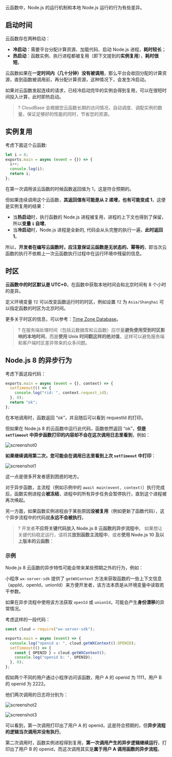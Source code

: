云函数中，Node.js 的运行机制和本地 Node.js 运行的行为有些差异。

## 启动时间

云函数存在两种启动：

- **冷启动**：需要平台分配计算资源、加载代码、启动 Node.js 进程，**耗时较长**；
- **热启动**：函数实例、执行进程都被复用（即下文提到的**实例复用**），**耗时很短**。

云函数如果在**一定时间内（几十分钟）没有被调用**，那么平台会收回分配的计算资源，直到函数被调用前，再分配计算资源，这种情况下，会发生冷启动。

如果对云函数发起连续的请求，已经冷启动完毕的实例会得到复用，可以在很短时间投入计算，此时即热启动。

>? CloudBase 会根据您云函数长期的访问情况，自动调度、调配实例的数量，保证足够好的性能的同时，节省您的资源。

## 实例复用

考虑下面这个云函数:

```js
let i = 0;
exports.main = async (event = {}) => {
  i++;
  console.log(i);
  return i;
};
```

在第一次调用该云函数的时候函数返回值为 1，这是符合预期的。

但如果连续调用这个云函数，**其返回值有可能是从 2 递增，也有可能变成 1**，这便是实例复用的结果：

- 当**热启动**时，执行函数的 Node.js 进程被复用，进程的上下文也得到了保留，所以**变量 `i` 自增**。
- 当**冷启动**时，Node.js 进程是全新的, 代码会从头完整的执行一遍，**此时返回 1**。

所以，**开发者在编写云函数时，应注意保证云函数是无状态的、幂等的**，即当次云函数的执行不依赖上一次云函数执行过程中在运行环境中残留的信息。

## 时区

**云函数中的时区默认是 UTC+0**，在函数中获取本地时间会和北京时间有 8 个小时的差异。

定义环境变量 `TZ` 可以改变函数运行时的时区，例如设置 `TZ` 为 `Asia/Shanghai` 可以指定函数的时区为北京时间。

更多关于时区的信息，可以参考：[Time Zone Database](https://www.iana.org/time-zones)。

>? 在服务端处理时间（包括云数据库和云函数）应尽量**避免使用受到时区影响的本地时间**，而是**使用 Unix 时间戳这样的绝对值**，这样可以避免服务端和客户端时区差异带来的众多问题。

## Node.js 8 的异步行为

考虑下面这段代码：

```js
exports.main = async (event = {}, context) => {
  setTimeout(() => {
    console.log("rid: ", context.request_id);
  }, 0);
  return "ok";
};
```

在本地调用时，函数返回 “ok”，并且随后可以看到 requestId 的打印。

但如果在 Node.js 8 的云函数中运行此代码，函数依然返回 “ok”，**但是 `setTimeout` 中异步函数打印的内容却不会在这次调用日志里看到**，例如：

![screenshot0](https://main.qcloudimg.com/raw/881830f2f95f040c6bdca7eb002e90d5.png)

**如果继续调用第二次，您可能会在调用日志里看到上次 `setTimeout` 中打印**：

![screenshot1](https://main.qcloudimg.com/raw/a27bc68df8caf5b753fc40ccc36c7f91.png)

这一点是很多开发者感到困惑的地方。

对于异步函数，主流程（例如示例中的 `await main(event, context)`）执行完成后，函数实例进程会**被冻结**，进程中的所有异步任务会暂停执行，直到这个进程被再次唤起。

另一方面，如果函数实例进程由于某些原因**没被复用**（例如更新了函数代码），这个异步流程中的代码就**永远不会被执行**。

>? 开发者**不应将关键代码放入 Node.js 8 云函数的异步流程中**。
> 如果想让关键代码稳定运行，请将其**放到函数主流程中**，或者**使用 Node.js 10 及以上版本的云函数**：

### 示例

Node.js 8 云函数的异步特性可能会带来某些预期之外的行为，例如：

小程序 `wx-server-sdk` 提供了 `getWXContext` 方法来获取函数的一些上下文信息（appId，openId，unionId）来方便开发者，该方法本质是从环境变量中读取若干参数。

如果在异步流程中使用该方法获取 `openId` 或 `unionId`，可能会产生**身份漂移**的异常情况。

考虑这样的一段代码：

```js
const cloud = require("wx-server-sdk");

exports.main = async (event) => {
  console.log("openid a: ", cloud.getWXContext().OPENID);
  setTimeout(() => {
    const { OPENID } = cloud.getWXContext();
    console.log("openid b: ", OPENID);
  }, 0);
};
```

假如两个不同的用户通过小程序访问该函数，用户 A 的 openid 为 1111，用户 B 的 openid 为 2222。

他们两次调用的日志将分别为：

![screenshot2](https://main.qcloudimg.com/raw/854ea3e9fed03f48c926c140e8cb6f59.png)

![screenshot3](https://main.qcloudimg.com/raw/24a0d7a8702cc313984fe6526a9ab326.png)

可以看到，第一次调用打印出了用户 A 的 openid，这是符合预期的，但**异步流程的逻辑当次调用并没有执行**。

第二次调用时，函数实例进程得到复用，**第一次调用产生的异步逻辑继续运行**，打印出了用户 B 的 openid，而这次调用其实是**属于用户 A 调用函数的异步流程**。



